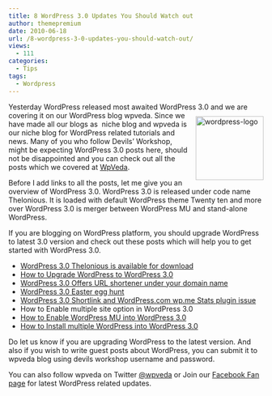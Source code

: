 ```yaml
---
title: 8 WordPress 3.0 Updates You Should Watch out
author: themepremium
date: 2010-06-18
url: /8-wordpress-3-0-updates-you-should-watch-out/
views:
  - 111
categories:
  - Tips
tags:
  - Wordpress
---
```

Yesterday WordPress released most awaited WordPress 3.0 and we are covering it on our [<img class="wp-image-52694" style="margin: 10px 0px 5px 10px;border-width: 0px" src="http://cdn.devilsworkshop.org/files/2010/06/wordpresslogo_thumb.png" border="0" alt="wordpress-logo" width="134" height="126" align="right" />][1] WordPress blog wpveda. Since we have made all our blogs as  niche blog and wpveda is our niche blog for WordPress related tutorials and news. Many of you who follow Devils’ Workshop, might be expecting WordPress 3.0 posts here, should not be disappointed and you can check out all the posts which we covered at <a href="http://wpveda.com" onclick="_gaq.push(['_trackEvent', 'outbound-article', 'http://wpveda.com', 'WpVeda']);" target="_blank">WpVeda</a>.

Before I add links to all the posts, let me give you an overview of WordPress 3.0. WordPress 3.0 is released under code name Thelonious. It is loaded with default WordPress theme Twenty ten and more over WordPress 3.0 is merger between WordPress MU and stand-alone WordPress.

If you are blogging on WordPress platform, you should upgrade WordPress to latest 3.0 version and check out these posts which will help you to get started with WordPress 3.0.

  * <a href="http://wpveda.com/wordpress-3-0-final-release-is-out/" onclick="_gaq.push(['_trackEvent', 'outbound-article', 'http://wpveda.com/wordpress-3-0-final-release-is-out/', 'WordPress 3.0 Thelonious is available for download']);" target="_blank">WordPress 3.0 Thelonious is available for download</a>
  * <a href="http://wpveda.com/how-to-upgrade-wordpress-to-wordpress-3-0/" onclick="_gaq.push(['_trackEvent', 'outbound-article', 'http://wpveda.com/how-to-upgrade-wordpress-to-wordpress-3-0/', 'How to Upgrade WordPress to WordPress 3.0']);" title="How to Upgrade WordPress to WordPress 3.0"  target="_blank">How to Upgrade WordPress to WordPress 3.0</a>
  * <a href="http://wpveda.com/wordpress-3-0-gives-url-shortener-under-your-domain-name/" onclick="_gaq.push(['_trackEvent', 'outbound-article', 'http://wpveda.com/wordpress-3-0-gives-url-shortener-under-your-domain-name/', 'WordPress 3.0 Offers URL shortener under your domain name']);" title="Wordpress 3.0 Offers URL shortener under your domain name"  target="_blank">WordPress 3.0 Offers URL shortener under your domain name</a>
  * <a href="http://wpveda.com/wordpress-3-0-easter-egg-hunt/" onclick="_gaq.push(['_trackEvent', 'outbound-article', 'http://wpveda.com/wordpress-3-0-easter-egg-hunt/', 'WordPress 3.0 Easter egg hunt']);" title="Wordpress 3.0 Easter egg hunt"  target="_blank">WordPress 3.0 Easter egg hunt</a>
  * <a href="http://wpveda.com/wordpress-3-0-shortlink-and-wordpress-com-wp-me-shortener-issue-solved/" onclick="_gaq.push(['_trackEvent', 'outbound-article', 'http://wpveda.com/wordpress-3-0-shortlink-and-wordpress-com-wp-me-shortener-issue-solved/', 'WordPress 3.0 Shortlink and WordPress.com wp.me Stats plugin issue']);" target="_blank">WordPress 3.0 Shortlink and WordPress.com wp.me Stats plugin issue</a>
  * <a title="How to Enable multiple=">How to Enable multiple site option in WordPress 3.0</a>
  * <a href="http://wpveda.com/wordpress-3-0-enable-wordpress-multisite-tutorial/" onclick="_gaq.push(['_trackEvent', 'outbound-article', 'http://wpveda.com/wordpress-3-0-enable-wordpress-multisite-tutorial/', 'How to Enable WordPress MU into WordPress 3.0']);" target="_blank">How to Enable WordPress MU into WordPress 3.0</a>
  * <a href="http://wpveda.com/how-to-install-additional-wordpress-blog-into-wordpress-3-0/" onclick="_gaq.push(['_trackEvent', 'outbound-article', 'http://wpveda.com/how-to-install-additional-wordpress-blog-into-wordpress-3-0/', 'How to Install multiple WordPress into WordPress 3.0']);" target="_blank">How to Install multiple WordPress into WordPress 3.0</a>

Do let us know if you are upgrading WordPress to the latest version. And also if you wish to write guest posts about WordPress, you can submit it to wpveda blog using devils workshop username and password.

You can also follow wpveda on Twitter <a href="http://twitter.com/wpveda" onclick="_gaq.push(['_trackEvent', 'outbound-article', 'http://twitter.com/wpveda', '@wpveda']);" target="_blank">@wpveda</a> or Join our <a href="http://www.facebook.com/pages/wpveda/114476241930779" onclick="_gaq.push(['_trackEvent', 'outbound-article', 'http://www.facebook.com/pages/wpveda/114476241930779', 'Facebook Fan page']);" target="_blank">Facebook Fan page</a> for latest WordPress related updates.

 [1]: http://cdn.devilsworkshop.org/files/2010/06/wordpresslogo.png
